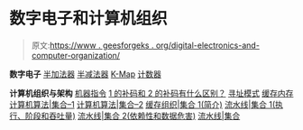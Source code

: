 # 数字电子和计算机组织

> 原文:[https://www . geesforgeks . org/digital-electronics-and-computer-organization/](https://www.geeksforgeeks.org/digital-electronics-and-computer-organisation/)

**数字电子**
[半加法器](https://www.geeksforgeeks.org/half-adder-in-digital-logic/)
[半减法器](https://www.geeksforgeeks.org/half-subtractor-in-digital-logic/)
[K-Map](https://www.geeksforgeeks.org/introduction-of-k-map-karnaugh-map/)
[计数器](https://www.geeksforgeeks.org/counters-in-digital-logic/)

**计算机组织与架构**
[机器指令](https://www.geeksforgeeks.org/machine-instructions/)
[1 的补码和 2 的补码有什么区别？](https://www.geeksforgeeks.org/difference-between-1s-complement-representation-and-2s-complement-representation-technique/)
[寻址模式](https://www.geeksforgeeks.org/addressing-modes/)
[缓存内存](https://www.geeksforgeeks.org/cache-memory/)
[计算机算法|集合–1](https://www.geeksforgeeks.org/computer-arithmetic-set-1/)
[计算机算法|集合–2](https://www.geeksforgeeks.org/computer-arithmetic-set-2/)
[缓存组织|集合 1(简介)](https://www.geeksforgeeks.org/cache-organization-set-1-introduction/)
[流水线|集合 1(执行、阶段和吞吐量)](https://www.geeksforgeeks.org/computer-organization-and-architecture-pipelining-set-1-execution-stages-and-throughput/)
[流水线|集合 2(依赖性和数据危害)](https://www.geeksforgeeks.org/computer-organization-and-architecture-pipelining-set-2-dependencies-and-data-hazard/)
[流水线|集合](https://www.geeksforgeeks.org/computer-organization-and-architecture-pipelining-set-3-types-and-stalling/)